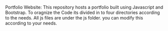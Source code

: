Portfolio Website:
This repository hosts a  portfolio built using Javascript and Bootstrap.
To oragnize the Code its divided in to four directories according to the needs.
All js files are under the js folder.
you can modify this according to your needs.

